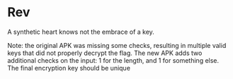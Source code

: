 # Rev

A synthetic heart knows not the embrace of a key.

Note: the original APK was missing some checks, resulting in multiple valid keys that did not properly decrypt the flag. The new APK adds two additional checks on the input: 1 for the length, and 1 for something else. The final encryption key should be unique